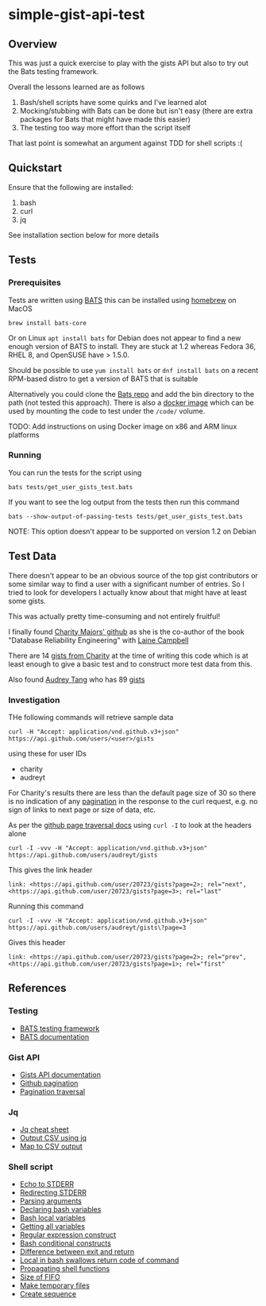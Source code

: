 # simple-gist-api-test

## Overview 

This was just a quick exercise to play with the gists API but also to 
try out the Bats testing framework.

Overall the lessons learned are as follows
1. Bash/shell scripts have some quirks and I've learned alot
2. Mocking/stubbing with Bats can be done but isn't easy (there are extra
   packages for Bats that might have made this easier)
3. The testing too way more effort than the script itself

That last point is somewhat an argument against TDD for shell scripts :(


## Quickstart

Ensure that the following are installed:
1. bash
2. curl
3. jq 

See installation section below for more details



## Tests

### Prerequisites

Tests are written using [BATS][BATS] this can be installed using [homebrew][homebrew] on MacOS

```
brew install bats-core
```

Or on Linux `apt install bats` for Debian does not appear to find a new enough
version of BATS to install.  They are stuck at 1.2 whereas Fedora 36, RHEL 8,
and OpenSUSE have > 1.5.0.

Should be possible to use `yum install bats` or `dnf install bats` on a 
recent RPM-based distro to get a version of BATS that is suitable

Alternatively you could clone the [Bats repo](https://github.com/bats-core/bats-core) and add the bin directory to the path (not tested this approach). 
There is also a [docker image](https://hub.docker.com/r/bats/bats) which can 
be used by mounting the code to test under the `/code/` volume.

TODO: Add instructions on using Docker image on x86 and ARM linux platforms


### Running

You can run the tests for the script using 

```
bats tests/get_user_gists_test.bats
```

If you want to see the log output from the tests then run this command

```
bats --show-output-of-passing-tests tests/get_user_gists_test.bats
```

NOTE: This option doesn't appear to be supported on version 1.2 on Debian


## Test Data

There doesn't appear to be an obvious source of the top gist contributors or some similar way 
to find a user with a significant number of entries.  So I tried to look for developers I 
actually know about that might have at least some gists.

This was actually pretty time-consuming and not entirely fruitful!

I finally found [Charity Majors' github](https://github.com/charity) as she is the co-author 
of the book "Database Reliability Engineering" with [Laine Campbell](https://github.com/lainevcampbell)

There are 14 [gists from Charity](https://gist.github.com/charity) at the time of writing this code
which is at least enough to give a basic test and to construct more test data from this.

Also found [Audrey Tang](https://en.wikipedia.org/wiki/Audrey_Tang) who has 89 [gists](https://gist.github.com/audreyt)

### Investigation

THe following commands will retrieve sample data

```
curl -H "Accept: application/vnd.github.v3+json" https://api.github.com/users/<user>/gists
```

using these for user IDs 

* charity
* audreyt

For Charity's results there are less than the default page size of 30 so there is no indication 
of any [pagination][Github Pagination] in the response to the curl request, e.g. no sign of 
links to next page or size of data, etc.

As per the [github page traversal docs][Github Pagination Traversal] using `curl -I` to look at
the headers alone

```
curl -I -vvv -H "Accept: application/vnd.github.v3+json" https://api.github.com/users/audreyt/gists
```

This gives the link header

```
link: <https://api.github.com/user/20723/gists?page=2>; rel="next", <https://api.github.com/user/20723/gists?page=3>; rel="last"
```

Running this command 

```
curl -I -vvv -H "Accept: application/vnd.github.v3+json" https://api.github.com/users/audreyt/gists\?page=3
```

Gives this header

```
link: <https://api.github.com/user/20723/gists?page=2>; rel="prev", <https://api.github.com/user/20723/gists?page=1>; rel="first"
```


## References

### Testing

* [BATS testing framework][BATS]
* [BATS documentation][BATS Docs]

### Gist API 

* [Gists API documentation][Gists API]
* [Github pagination][Github Pagination]
* [Pagination traversal][Github Pagination Traversal]


### Jq

* [Jq cheat sheet](https://lzone.de/cheat-sheet/jq)
* [Output CSV using jq](https://stackoverflow.com/questions/32960857/how-to-convert-arbitrary-simple-json-to-csv-using-jq)
* [Map to CSV output](https://unix.stackexchange.com/questions/163845/using-jq-to-extract-values-and-format-in-csv)


### Shell script

* [Echo to STDERR](https://stackoverflow.com/questions/2990414/echo-that-outputs-to-stderr)
* [Redirecting STDERR](https://stackoverflow.com/questions/3130375/bash-script-store-stderr-in-a-variable/3130425#3130425)
* [Parsing arguments](https://www.computerhope.com/unix/bash/getopts.htm)
* [Declaring bash variables](https://www.mssqltips.com/sqlservertip/5762/introduction-to-bash-scripting-for-sql-server-declaration-of-variables-and-constants/)
* [Bash local variables](https://tldp.org/LDP/abs/html/localvar.html)
* [Getting all variables](https://unix.stackexchange.com/questions/3510/how-to-print-only-defined-variables-shell-and-or-environment-variables-in-bash)
* [Regular expression construct](https://stackoverflow.com/questions/21112707/check-if-a-string-matches-a-regex-in-bash-script)
* [Bash conditional constructs](https://www.gnu.org/software/bash/manual/html_node/Conditional-Constructs.html)
* [Difference between exit and return](https://stackoverflow.com/questions/4419952/difference-between-return-and-exit-in-bash-functions)
* [Local in bash swallows return code of command](https://stackoverflow.com/questions/4421257/why-does-local-sweep-the-return-code-of-a-command)
* [Propagating shell functions](https://docstore.mik.ua/orelly/unix3/upt/ch29_13.htm)
* [Size of FIFO](https://stackoverflow.com/questions/48945547/change-named-pipe-buffer-size-in-macos)
* [Make temporary files](https://www.gnu.org/software/autogen/mktemp.html)
* [Create sequence](https://www.cyberciti.biz/tips/how-to-generating-print-range-sequence-of-numbers.html)


[BATS]: https://github.com/bats-core/bats-core
[BATS Docs]: https://bats-core.readthedocs.io/en/stable/
[homebrew]: https://brew.sh
[Gists API]: https://docs.github.com/en/rest/gists
[Github Pagination]: https://docs.github.com/en/rest/overview/resources-in-the-rest-api#pagination 
[Github Pagination Traversal]: https://docs.github.com/en/rest/guides/traversing-with-pagination
